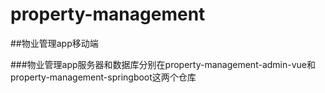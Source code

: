 # property-management

##物业管理app移动端

###物业管理app服务器和数据库分别在property-management-admin-vue和property-management-springboot这两个仓库

